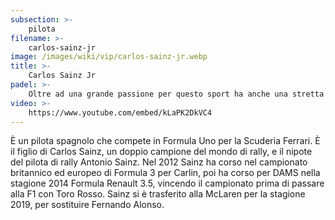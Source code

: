 ```yaml
---
subsection: >-
    pilota
filename: >-
    carlos-sainz-jr
image: /images/wiki/vip/carlos-sainz-jr.webp
title: >-
    Carlos Sainz Jr
padel: >-
    Oltre ad una grande passione per questo sport ha anche una stretta amicizia con il campione Paquito Navarro, i due infatti giocano spesso insieme, anche solo per divertimento.
video: >-
    https://www.youtube.com/embed/kLaPK2DkVC4
---
```

È un pilota spagnolo che compete in Formula Uno per la Scuderia Ferrari. È il figlio di Carlos Sainz, un doppio campione del mondo di rally, e il nipote del pilota di rally Antonio Sainz. Nel 2012 Sainz ha corso nel campionato britannico ed europeo di Formula 3 per Carlin, poi ha corso per DAMS nella stagione 2014 Formula Renault 3.5, vincendo il campionato prima di passare alla F1 con Toro Rosso. Sainz si è trasferito alla McLaren per la stagione 2019, per sostituire Fernando Alonso.